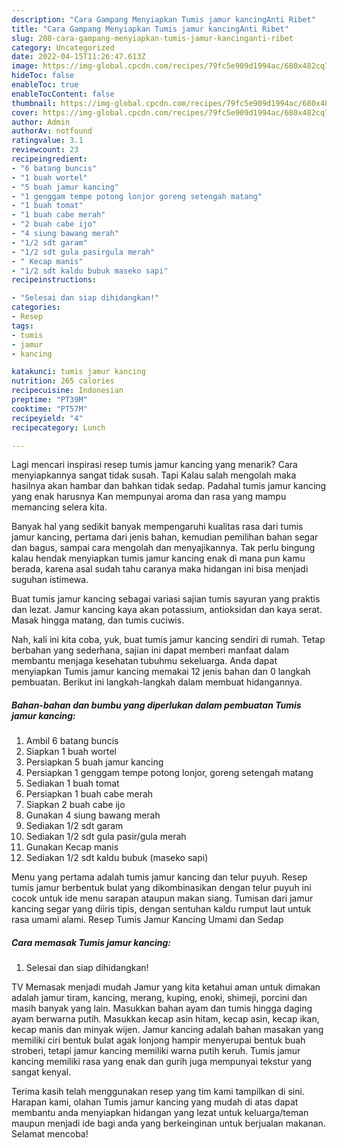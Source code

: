 ```yaml
---
description: "Cara Gampang Menyiapkan Tumis jamur kancingAnti Ribet"
title: "Cara Gampang Menyiapkan Tumis jamur kancingAnti Ribet"
slug: 208-cara-gampang-menyiapkan-tumis-jamur-kancinganti-ribet
category: Uncategorized
date: 2022-04-15T11:26:47.613Z
image: https://img-global.cpcdn.com/recipes/79fc5e909d1994ac/680x482cq70/tumis-jamur-kancing-foto-resep-utama.jpg
hideToc: false
enableToc: true
enableTocContent: false
thumbnail: https://img-global.cpcdn.com/recipes/79fc5e909d1994ac/680x482cq70/tumis-jamur-kancing-foto-resep-utama.jpg
cover: https://img-global.cpcdn.com/recipes/79fc5e909d1994ac/680x482cq70/tumis-jamur-kancing-foto-resep-utama.jpg
author: Admin
authorAv: notfound
ratingvalue: 3.1
reviewcount: 23
recipeingredient:
- "6 batang buncis"
- "1 buah wortel"
- "5 buah jamur kancing"
- "1 genggam tempe potong lonjor goreng setengah matang"
- "1 buah tomat"
- "1 buah cabe merah"
- "2 buah cabe ijo"
- "4 siung bawang merah"
- "1/2 sdt garam"
- "1/2 sdt gula pasirgula merah"
- " Kecap manis"
- "1/2 sdt kaldu bubuk maseko sapi"
recipeinstructions:

- "Selesai dan siap dihidangkan!"
categories:
- Resep
tags:
- tumis
- jamur
- kancing

katakunci: tumis jamur kancing 
nutrition: 265 calories
recipecuisine: Indonesian
preptime: "PT39M"
cooktime: "PT57M"
recipeyield: "4"
recipecategory: Lunch

---
```



Lagi mencari inspirasi resep tumis jamur kancing yang menarik? Cara menyiapkannya sangat tidak susah. Tapi Kalau salah mengolah maka hasilnya akan hambar dan bahkan tidak sedap. Padahal tumis jamur kancing yang enak harusnya Kan mempunyai aroma dan rasa yang mampu memancing selera kita.


Banyak hal yang sedikit banyak mempengaruhi kualitas rasa dari tumis jamur kancing, pertama dari jenis bahan, kemudian pemilihan bahan segar dan bagus, sampai cara mengolah dan menyajikannya. Tak perlu bingung kalau hendak menyiapkan tumis jamur kancing enak di mana pun kamu berada, karena asal sudah tahu caranya maka hidangan ini bisa menjadi suguhan istimewa.

Buat tumis jamur kancing sebagai variasi sajian tumis sayuran yang praktis dan lezat. Jamur kancing kaya akan potassium, antioksidan dan kaya serat. Masak hingga matang, dan tumis cuciwis.


Nah, kali ini kita coba, yuk, buat tumis jamur kancing sendiri di rumah. Tetap berbahan yang sederhana, sajian ini dapat memberi manfaat dalam membantu menjaga kesehatan tubuhmu sekeluarga. Anda dapat menyiapkan Tumis jamur kancing memakai 12 jenis bahan dan 0 langkah pembuatan. Berikut ini langkah-langkah dalam membuat hidangannya.

<!--inarticleads1-->

##### Bahan-bahan dan bumbu yang diperlukan dalam pembuatan Tumis jamur kancing:

1. Ambil 6 batang buncis
1. Siapkan 1 buah wortel
1. Persiapkan 5 buah jamur kancing
1. Persiapkan 1 genggam tempe potong lonjor, goreng setengah matang
1. Sediakan 1 buah tomat
1. Persiapkan 1 buah cabe merah
1. Siapkan 2 buah cabe ijo
1. Gunakan 4 siung bawang merah
1. Sediakan 1/2 sdt garam
1. Sediakan 1/2 sdt gula pasir/gula merah
1. Gunakan  Kecap manis
1. Sediakan 1/2 sdt kaldu bubuk (maseko sapi)


Menu yang pertama adalah tumis jamur kancing dan telur puyuh. Resep tumis jamur berbentuk bulat yang dikombinasikan dengan telur puyuh ini cocok untuk ide menu sarapan ataupun makan siang. Tumisan dari jamur kancing segar yang diiris tipis, dengan sentuhan kaldu rumput laut untuk rasa umami alami. Resep Tumis Jamur Kancing Umami dan Sedap 

<!--inarticleads2-->

##### Cara memasak Tumis jamur kancing:


1. Selesai dan siap dihidangkan!

TV Memasak menjadi mudah Jamur yang kita ketahui aman untuk dimakan adalah jamur tiram, kancing, merang, kuping, enoki, shimeji, porcini dan masih banyak yang lain. Masukkan bahan ayam dan tumis hingga daging ayam berwarna putih. Masukkan kecap asin hitam, kecap asin, kecap ikan, kecap manis dan minyak wijen. Jamur kancing adalah bahan masakan yang memiliki ciri bentuk bulat agak lonjong hampir menyerupai bentuk buah stroberi, tetapi jamur kancing memiliki warna putih keruh. Tumis jamur kancing memiliki rasa yang enak dan gurih juga mempunyai tekstur yang sangat kenyal. 

Terima kasih telah menggunakan resep yang tim kami tampilkan di sini. Harapan kami, olahan Tumis jamur kancing yang mudah di atas dapat membantu anda menyiapkan hidangan yang lezat untuk keluarga/teman maupun menjadi ide bagi anda yang berkeinginan untuk berjualan makanan. Selamat mencoba!
